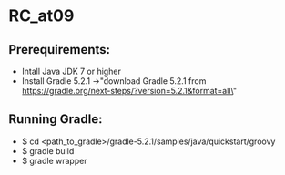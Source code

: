 # RC_at09
## Prerequirements:
- Intall Java JDK 7 or higher
- Install Gradle 5.2.1 ->\"download Gradle 5.2.1 from https://gradle.org/next-steps/?version=5.2.1&format=all\"
## Running Gradle:
- $ cd <path_to_gradle>/gradle-5.2.1/samples/java/quickstart/groovy
- $ gradle build
- $ gradle wrapper
